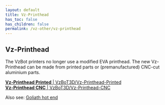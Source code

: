 ```yaml
---
layout: default
title: Vz-Printhead
has_toc: false
has_children: false
permalink: /vz-other/vz-printhead
---
```


## Vz-Printhead

The VzBot printers no longer use a modified EVA printhead. The new Vz-Printhead can be made from printed parts or (premanufactured) CNC-cut aluminium parts.

[**Vz-Printhead Printed** | VzBoT3D/Vz-Printhead-Printed](https://github.com/VzBoT3D/Vz-Printhead-Printed)  
[**Vz-Printhead CNC** | VzBoT3D/Vz-Printhead-CNC](https://github.com/VzBoT3D/Vz-Printhead-CNC)

Also see: [Goliath hot end](./goliath)